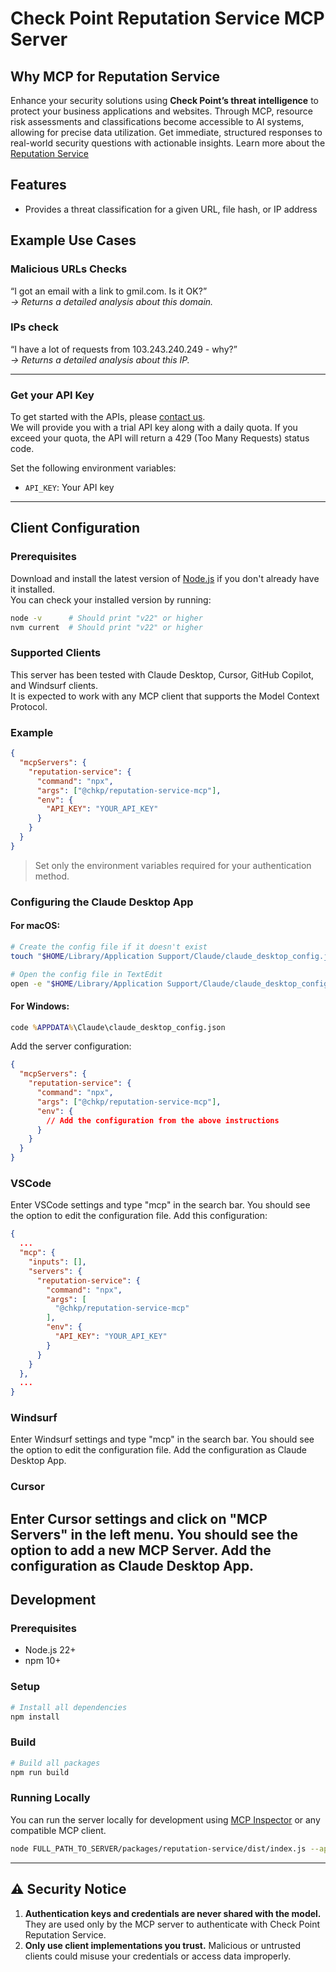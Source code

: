 # Check Point Reputation Service MCP Server

## Why MCP for Reputation Service
 
Enhance your security solutions using **Check Point’s threat intelligence** to protect your business applications and websites. Through MCP, resource risk assessments and classifications become accessible to AI systems, allowing for precise data utilization. Get immediate, structured responses to real-world security questions with actionable insights.
Learn more about the [Reputation Service](https://github.com/CheckPointSW/reputation-service-api)

## Features

- Provides a threat classification for a given URL, file hash, or IP address

## Example Use Cases

### Malicious URLs Checks
“I got an email with a link to gmil.com. Is it OK?”  
*→ Returns a detailed analysis about this domain.*

### IPs check
“I have a lot of requests from 103.243.240.249 - why?”  
*→ Returns a detailed analysis about this IP.*

---

### Get your API Key  

To get started with the APIs, please [contact us](mailto:TCAPI_SUPPORT@checkpoint.com).  
We will provide you with a trial API key along with a daily quota. If you exceed your quota, the API will return a 429 (Too Many Requests) status code.

Set the following environment variables:

- `API_KEY`: Your API key  

---

## Client Configuration

### Prerequisites

Download and install the latest version of [Node.js](https://nodejs.org/en/download/) if you don't already have it installed.  
You can check your installed version by running:

```bash
node -v      # Should print "v22" or higher
nvm current  # Should print "v22" or higher
```

### Supported Clients

This server has been tested with Claude Desktop, Cursor, GitHub Copilot, and Windsurf clients.  
It is expected to work with any MCP client that supports the Model Context Protocol.

### Example

```json
{
  "mcpServers": {
    "reputation-service": {
      "command": "npx",
      "args": ["@chkp/reputation-service-mcp"],
      "env": {
        "API_KEY": "YOUR_API_KEY"
      }
    }
  }
}
```

> Set only the environment variables required for your authentication method.

### Configuring the Claude Desktop App

#### For macOS:

```bash
# Create the config file if it doesn't exist
touch "$HOME/Library/Application Support/Claude/claude_desktop_config.json"

# Open the config file in TextEdit
open -e "$HOME/Library/Application Support/Claude/claude_desktop_config.json"
```

#### For Windows:

```cmd
code %APPDATA%\Claude\claude_desktop_config.json
```

Add the server configuration:

```json
{
  "mcpServers": {
    "reputation-service": {
      "command": "npx",
      "args": ["@chkp/reputation-service-mcp"],
      "env": {
        // Add the configuration from the above instructions
      }
    }
  }
}
```

### VSCode 

Enter VSCode settings and type "mcp" in the search bar.
You should see the option to edit the configuration file.
Add this configuration:

```json
{
  ...
  "mcp": {
    "inputs": [],
    "servers": {
      "reputation-service": {
        "command": "npx",
        "args": [
          "@chkp/reputation-service-mcp"
        ],
        "env": {
          "API_KEY": "YOUR_API_KEY"
        }
      }
    }
  },
  ...
}
```

### Windsurf

Enter Windsurf settings and type "mcp" in the search bar.
You should see the option to edit the configuration file.
Add the configuration as Claude Desktop App.

### Cursor

Enter Cursor settings and click on "MCP Servers" in the left menu.
You should see the option to add a new MCP Server.
Add the configuration as Claude Desktop App.
---

## Development

### Prerequisites

- Node.js 22+  
- npm 10+  

### Setup

```bash
# Install all dependencies
npm install
```

### Build

```bash
# Build all packages
npm run build
```

### Running Locally

You can run the server locally for development using [MCP Inspector](https://modelcontextprotocol.io/docs/tools/inspector) or any compatible MCP client.

```bash
node FULL_PATH_TO_SERVER/packages/reputation-service/dist/index.js --api-key
```

---

## ⚠️ Security Notice

1. **Authentication keys and credentials are never shared with the model.** They are used only by the MCP server to authenticate with Check Point Reputation Service.  
2. **Only use client implementations you trust.** Malicious or untrusted clients could misuse your credentials or access data improperly.


